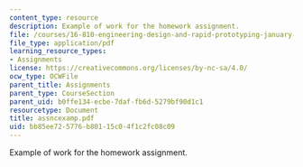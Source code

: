 ```yaml
---
content_type: resource
description: Example of work for the homework assignment.
file: /courses/16-810-engineering-design-and-rapid-prototyping-january-iap-2007/bb85ee725776b80115c04f1c2fc08c09_assncexamp.pdf
file_type: application/pdf
learning_resource_types:
- Assignments
license: https://creativecommons.org/licenses/by-nc-sa/4.0/
ocw_type: OCWFile
parent_title: Assignments
parent_type: CourseSection
parent_uid: b0ffe134-ecbe-7daf-fb6d-5279bf90d1c1
resourcetype: Document
title: assncexamp.pdf
uid: bb85ee72-5776-b801-15c0-4f1c2fc08c09
---
```

Example of work for the homework assignment.